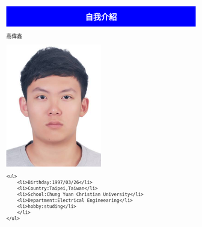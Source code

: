 <!DOCTYPE html>
<!--
Created using JS Bin
http://jsbin.com
Copyright (c) 2020 by a0978739197 (http://jsbin.com/niwifef/1/edit)
Released under the MIT license: http://jsbin.mit-license.org
-->
<meta name="robots" content="noindex">
<html>
<head>
  <meta charset="utf-8">
  <meta name="viewport" content="width=device-width">
  <title>Love Taiwan</title>
<style id="jsbin-css">
h1 {
    color: white;
    background: blue;
    text-align: center;
    font-size: 150%;
    padding: 12px;
}

body {
    background: #ffffe0;
    color: green;
    text-align: center;
    font-family: sans-serif;
    font-size: 100%;
}

.course {
    width: 500px;
    margin: 20px auto;
    color: blue;
    text-align: left;
}

</style>
</head>
<body>
<h1>自我介紹</h1>
<div>    
    <p>高偉鑫</p>
    <img src="images\01.jpg" width="50%"/>
</div>    
<div class="course">

    <ul>
        <li>Birthday:1997/03/26</li>
        <li>Country:Taipei,Taiwan</li>
        <li>School:Chung Yuan Christian University</li>
        <li>Department:Electrical Engineearing</li>
        <li>hobby:studing</li>
        </li>
    </ul>    
</div>    
</body>
</html>
